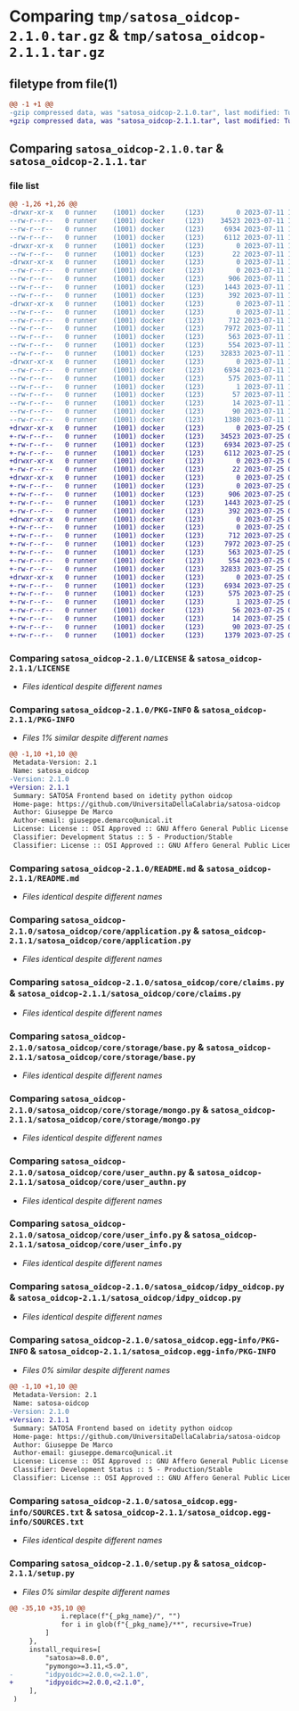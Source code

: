 # Comparing `tmp/satosa_oidcop-2.1.0.tar.gz` & `tmp/satosa_oidcop-2.1.1.tar.gz`

## filetype from file(1)

```diff
@@ -1 +1 @@
-gzip compressed data, was "satosa_oidcop-2.1.0.tar", last modified: Tue Jul 11 10:57:52 2023, max compression
+gzip compressed data, was "satosa_oidcop-2.1.1.tar", last modified: Tue Jul 25 07:30:36 2023, max compression
```

## Comparing `satosa_oidcop-2.1.0.tar` & `satosa_oidcop-2.1.1.tar`

### file list

```diff
@@ -1,26 +1,26 @@
-drwxr-xr-x   0 runner    (1001) docker     (123)        0 2023-07-11 10:57:52.081941 satosa_oidcop-2.1.0/
--rw-r--r--   0 runner    (1001) docker     (123)    34523 2023-07-11 10:57:08.000000 satosa_oidcop-2.1.0/LICENSE
--rw-r--r--   0 runner    (1001) docker     (123)     6934 2023-07-11 10:57:52.081941 satosa_oidcop-2.1.0/PKG-INFO
--rw-r--r--   0 runner    (1001) docker     (123)     6112 2023-07-11 10:57:08.000000 satosa_oidcop-2.1.0/README.md
-drwxr-xr-x   0 runner    (1001) docker     (123)        0 2023-07-11 10:57:52.081941 satosa_oidcop-2.1.0/satosa_oidcop/
--rw-r--r--   0 runner    (1001) docker     (123)       22 2023-07-11 10:57:08.000000 satosa_oidcop-2.1.0/satosa_oidcop/__init__.py
-drwxr-xr-x   0 runner    (1001) docker     (123)        0 2023-07-11 10:57:52.081941 satosa_oidcop-2.1.0/satosa_oidcop/core/
--rw-r--r--   0 runner    (1001) docker     (123)        0 2023-07-11 10:57:08.000000 satosa_oidcop-2.1.0/satosa_oidcop/core/__init__.py
--rw-r--r--   0 runner    (1001) docker     (123)      906 2023-07-11 10:57:08.000000 satosa_oidcop-2.1.0/satosa_oidcop/core/application.py
--rw-r--r--   0 runner    (1001) docker     (123)     1443 2023-07-11 10:57:08.000000 satosa_oidcop-2.1.0/satosa_oidcop/core/claims.py
--rw-r--r--   0 runner    (1001) docker     (123)      392 2023-07-11 10:57:08.000000 satosa_oidcop-2.1.0/satosa_oidcop/core/response.py
-drwxr-xr-x   0 runner    (1001) docker     (123)        0 2023-07-11 10:57:52.081941 satosa_oidcop-2.1.0/satosa_oidcop/core/storage/
--rw-r--r--   0 runner    (1001) docker     (123)        0 2023-07-11 10:57:08.000000 satosa_oidcop-2.1.0/satosa_oidcop/core/storage/__init__.py
--rw-r--r--   0 runner    (1001) docker     (123)      712 2023-07-11 10:57:08.000000 satosa_oidcop-2.1.0/satosa_oidcop/core/storage/base.py
--rw-r--r--   0 runner    (1001) docker     (123)     7972 2023-07-11 10:57:08.000000 satosa_oidcop-2.1.0/satosa_oidcop/core/storage/mongo.py
--rw-r--r--   0 runner    (1001) docker     (123)      563 2023-07-11 10:57:08.000000 satosa_oidcop-2.1.0/satosa_oidcop/core/user_authn.py
--rw-r--r--   0 runner    (1001) docker     (123)      554 2023-07-11 10:57:08.000000 satosa_oidcop-2.1.0/satosa_oidcop/core/user_info.py
--rw-r--r--   0 runner    (1001) docker     (123)    32833 2023-07-11 10:57:08.000000 satosa_oidcop-2.1.0/satosa_oidcop/idpy_oidcop.py
-drwxr-xr-x   0 runner    (1001) docker     (123)        0 2023-07-11 10:57:52.081941 satosa_oidcop-2.1.0/satosa_oidcop.egg-info/
--rw-r--r--   0 runner    (1001) docker     (123)     6934 2023-07-11 10:57:51.000000 satosa_oidcop-2.1.0/satosa_oidcop.egg-info/PKG-INFO
--rw-r--r--   0 runner    (1001) docker     (123)      575 2023-07-11 10:57:52.000000 satosa_oidcop-2.1.0/satosa_oidcop.egg-info/SOURCES.txt
--rw-r--r--   0 runner    (1001) docker     (123)        1 2023-07-11 10:57:51.000000 satosa_oidcop-2.1.0/satosa_oidcop.egg-info/dependency_links.txt
--rw-r--r--   0 runner    (1001) docker     (123)       57 2023-07-11 10:57:51.000000 satosa_oidcop-2.1.0/satosa_oidcop.egg-info/requires.txt
--rw-r--r--   0 runner    (1001) docker     (123)       14 2023-07-11 10:57:51.000000 satosa_oidcop-2.1.0/satosa_oidcop.egg-info/top_level.txt
--rw-r--r--   0 runner    (1001) docker     (123)       90 2023-07-11 10:57:52.081941 satosa_oidcop-2.1.0/setup.cfg
--rw-r--r--   0 runner    (1001) docker     (123)     1380 2023-07-11 10:57:08.000000 satosa_oidcop-2.1.0/setup.py
+drwxr-xr-x   0 runner    (1001) docker     (123)        0 2023-07-25 07:30:36.368802 satosa_oidcop-2.1.1/
+-rw-r--r--   0 runner    (1001) docker     (123)    34523 2023-07-25 07:29:43.000000 satosa_oidcop-2.1.1/LICENSE
+-rw-r--r--   0 runner    (1001) docker     (123)     6934 2023-07-25 07:30:36.368802 satosa_oidcop-2.1.1/PKG-INFO
+-rw-r--r--   0 runner    (1001) docker     (123)     6112 2023-07-25 07:29:43.000000 satosa_oidcop-2.1.1/README.md
+drwxr-xr-x   0 runner    (1001) docker     (123)        0 2023-07-25 07:30:36.364802 satosa_oidcop-2.1.1/satosa_oidcop/
+-rw-r--r--   0 runner    (1001) docker     (123)       22 2023-07-25 07:29:43.000000 satosa_oidcop-2.1.1/satosa_oidcop/__init__.py
+drwxr-xr-x   0 runner    (1001) docker     (123)        0 2023-07-25 07:30:36.368802 satosa_oidcop-2.1.1/satosa_oidcop/core/
+-rw-r--r--   0 runner    (1001) docker     (123)        0 2023-07-25 07:29:43.000000 satosa_oidcop-2.1.1/satosa_oidcop/core/__init__.py
+-rw-r--r--   0 runner    (1001) docker     (123)      906 2023-07-25 07:29:43.000000 satosa_oidcop-2.1.1/satosa_oidcop/core/application.py
+-rw-r--r--   0 runner    (1001) docker     (123)     1443 2023-07-25 07:29:43.000000 satosa_oidcop-2.1.1/satosa_oidcop/core/claims.py
+-rw-r--r--   0 runner    (1001) docker     (123)      392 2023-07-25 07:29:43.000000 satosa_oidcop-2.1.1/satosa_oidcop/core/response.py
+drwxr-xr-x   0 runner    (1001) docker     (123)        0 2023-07-25 07:30:36.368802 satosa_oidcop-2.1.1/satosa_oidcop/core/storage/
+-rw-r--r--   0 runner    (1001) docker     (123)        0 2023-07-25 07:29:43.000000 satosa_oidcop-2.1.1/satosa_oidcop/core/storage/__init__.py
+-rw-r--r--   0 runner    (1001) docker     (123)      712 2023-07-25 07:29:43.000000 satosa_oidcop-2.1.1/satosa_oidcop/core/storage/base.py
+-rw-r--r--   0 runner    (1001) docker     (123)     7972 2023-07-25 07:29:43.000000 satosa_oidcop-2.1.1/satosa_oidcop/core/storage/mongo.py
+-rw-r--r--   0 runner    (1001) docker     (123)      563 2023-07-25 07:29:43.000000 satosa_oidcop-2.1.1/satosa_oidcop/core/user_authn.py
+-rw-r--r--   0 runner    (1001) docker     (123)      554 2023-07-25 07:29:43.000000 satosa_oidcop-2.1.1/satosa_oidcop/core/user_info.py
+-rw-r--r--   0 runner    (1001) docker     (123)    32833 2023-07-25 07:29:43.000000 satosa_oidcop-2.1.1/satosa_oidcop/idpy_oidcop.py
+drwxr-xr-x   0 runner    (1001) docker     (123)        0 2023-07-25 07:30:36.364802 satosa_oidcop-2.1.1/satosa_oidcop.egg-info/
+-rw-r--r--   0 runner    (1001) docker     (123)     6934 2023-07-25 07:30:36.000000 satosa_oidcop-2.1.1/satosa_oidcop.egg-info/PKG-INFO
+-rw-r--r--   0 runner    (1001) docker     (123)      575 2023-07-25 07:30:36.000000 satosa_oidcop-2.1.1/satosa_oidcop.egg-info/SOURCES.txt
+-rw-r--r--   0 runner    (1001) docker     (123)        1 2023-07-25 07:30:36.000000 satosa_oidcop-2.1.1/satosa_oidcop.egg-info/dependency_links.txt
+-rw-r--r--   0 runner    (1001) docker     (123)       56 2023-07-25 07:30:36.000000 satosa_oidcop-2.1.1/satosa_oidcop.egg-info/requires.txt
+-rw-r--r--   0 runner    (1001) docker     (123)       14 2023-07-25 07:30:36.000000 satosa_oidcop-2.1.1/satosa_oidcop.egg-info/top_level.txt
+-rw-r--r--   0 runner    (1001) docker     (123)       90 2023-07-25 07:30:36.368802 satosa_oidcop-2.1.1/setup.cfg
+-rw-r--r--   0 runner    (1001) docker     (123)     1379 2023-07-25 07:29:43.000000 satosa_oidcop-2.1.1/setup.py
```

### Comparing `satosa_oidcop-2.1.0/LICENSE` & `satosa_oidcop-2.1.1/LICENSE`

 * *Files identical despite different names*

### Comparing `satosa_oidcop-2.1.0/PKG-INFO` & `satosa_oidcop-2.1.1/PKG-INFO`

 * *Files 1% similar despite different names*

```diff
@@ -1,10 +1,10 @@
 Metadata-Version: 2.1
 Name: satosa_oidcop
-Version: 2.1.0
+Version: 2.1.1
 Summary: SATOSA Frontend based on idetity python oidcop
 Home-page: https://github.com/UniversitaDellaCalabria/satosa-oidcop
 Author: Giuseppe De Marco
 Author-email: giuseppe.demarco@unical.it
 License: License :: OSI Approved :: GNU Affero General Public License v3
 Classifier: Development Status :: 5 - Production/Stable
 Classifier: License :: OSI Approved :: GNU Affero General Public License v3
```

### Comparing `satosa_oidcop-2.1.0/README.md` & `satosa_oidcop-2.1.1/README.md`

 * *Files identical despite different names*

### Comparing `satosa_oidcop-2.1.0/satosa_oidcop/core/application.py` & `satosa_oidcop-2.1.1/satosa_oidcop/core/application.py`

 * *Files identical despite different names*

### Comparing `satosa_oidcop-2.1.0/satosa_oidcop/core/claims.py` & `satosa_oidcop-2.1.1/satosa_oidcop/core/claims.py`

 * *Files identical despite different names*

### Comparing `satosa_oidcop-2.1.0/satosa_oidcop/core/storage/base.py` & `satosa_oidcop-2.1.1/satosa_oidcop/core/storage/base.py`

 * *Files identical despite different names*

### Comparing `satosa_oidcop-2.1.0/satosa_oidcop/core/storage/mongo.py` & `satosa_oidcop-2.1.1/satosa_oidcop/core/storage/mongo.py`

 * *Files identical despite different names*

### Comparing `satosa_oidcop-2.1.0/satosa_oidcop/core/user_authn.py` & `satosa_oidcop-2.1.1/satosa_oidcop/core/user_authn.py`

 * *Files identical despite different names*

### Comparing `satosa_oidcop-2.1.0/satosa_oidcop/core/user_info.py` & `satosa_oidcop-2.1.1/satosa_oidcop/core/user_info.py`

 * *Files identical despite different names*

### Comparing `satosa_oidcop-2.1.0/satosa_oidcop/idpy_oidcop.py` & `satosa_oidcop-2.1.1/satosa_oidcop/idpy_oidcop.py`

 * *Files identical despite different names*

### Comparing `satosa_oidcop-2.1.0/satosa_oidcop.egg-info/PKG-INFO` & `satosa_oidcop-2.1.1/satosa_oidcop.egg-info/PKG-INFO`

 * *Files 0% similar despite different names*

```diff
@@ -1,10 +1,10 @@
 Metadata-Version: 2.1
 Name: satosa-oidcop
-Version: 2.1.0
+Version: 2.1.1
 Summary: SATOSA Frontend based on idetity python oidcop
 Home-page: https://github.com/UniversitaDellaCalabria/satosa-oidcop
 Author: Giuseppe De Marco
 Author-email: giuseppe.demarco@unical.it
 License: License :: OSI Approved :: GNU Affero General Public License v3
 Classifier: Development Status :: 5 - Production/Stable
 Classifier: License :: OSI Approved :: GNU Affero General Public License v3
```

### Comparing `satosa_oidcop-2.1.0/satosa_oidcop.egg-info/SOURCES.txt` & `satosa_oidcop-2.1.1/satosa_oidcop.egg-info/SOURCES.txt`

 * *Files identical despite different names*

### Comparing `satosa_oidcop-2.1.0/setup.py` & `satosa_oidcop-2.1.1/setup.py`

 * *Files 0% similar despite different names*

```diff
@@ -35,10 +35,10 @@
             i.replace(f"{_pkg_name}/", "")
             for i in glob(f"{_pkg_name}/**", recursive=True)
         ]
     },
     install_requires=[
         "satosa>=8.0.0",
         "pymongo>=3.11,<5.0",
-        "idpyoidc>=2.0.0,<=2.1.0",
+        "idpyoidc>=2.0.0,<2.1.0",
     ],
 )
```


